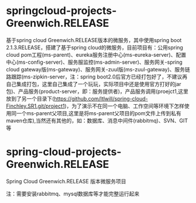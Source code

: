 
# springcloud-projects-Greenwich.RELEASE
基于spring cloud Greenwich.RELEASE版本的微服务，其中使用spring boot 2.1.3.RELEASE，搭建了基于spring cloud的微服务，目前项目有：公用spring cloud pom工程(ms-parent)、eureka服务注册中心(ms-eureka-server)、配置中心(ms-config-server)、服务服监控(ms-admin-server)、服务网关-spring cloud gateway版(ms-gateway)、服务网关-zuul版(ms-zuul-gateway)、服务链路跟踪(ms-zipkin-server，注：spring boot2.0后官方已经打包好了，不建议再自己集成打包，这里自己集成了一个玩玩，实际项目中还是使用官方打好的jar包)、产品服务(product-server，即：服务提供者)，产品服务调用(proejct1,这里放到了另一个目录下(https://github.com/ltlwill/spring-cloud-Finchley.SR1.git/project1)，为了演示不在同一个电脑、工作空间等环境下怎样使用同一个ms-parent父项目,这里是将ms-parent父项目的pom文件上传到私有maven仓库),当然还有其他的，如：数据库、消息中间件(rabbitmq)、SVN、GIT等

# spring-cloud-projects-Greenwich.RELEASE
Spring Cloud Greenwich.RELEASE 版本微服务项目

注：需要安装rabbitmq、mysql数据库等才能完整运行起来
